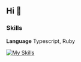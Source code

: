 ## Hi 👋

### Skills
**Language**  Typescript, Ruby

[![My Skills](https://skillicons.dev/icons?i=react,nextjs,nodejs,rails)](https://skillicons.dev)

